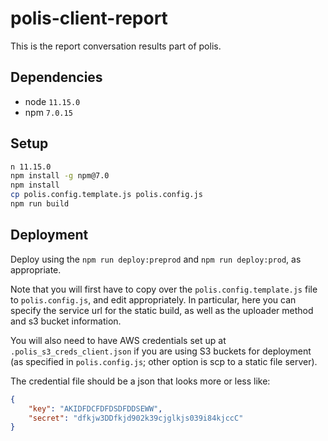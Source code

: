 # polis-client-report

This is the report conversation results part of polis.

## Dependencies

* node `11.15.0`
* npm `7.0.15`

## Setup

```sh
n 11.15.0
npm install -g npm@7.0
npm install
cp polis.config.template.js polis.config.js
npm run build
```

## Deployment

Deploy using the `npm run deploy:preprod` and `npm run deploy:prod`, as
appropriate.

Note that you will first have to copy over the `polis.config.template.js` file
to `polis.config.js`, and edit appropriately. In particular, here you can
specify the service url for the static build, as well as the uploader method
and s3 bucket information.

You will also need to have AWS credentials set up at
`.polis_s3_creds_client.json` if you are using S3 buckets for deployment (as
specified in `polis.config.js`; other option is scp to a static file server).

The credential file should be a json that looks more or less like:

```json
{
    "key": "AKIDFDCFDFDSDFDDSEWW",
    "secret": "dfkjw3DDfkjd902k39cjglkjs039i84kjccC"
}
```
